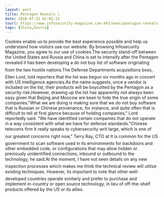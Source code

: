 ```yaml
---
layout: post
title: Pentagon Reveals \
date: 2018-07-31 01:02:12
tourl: https://www.infosecurity-magazine.com:443/news/pentagon-reveals-do-not-buy/
tags: [China,Source]
---
```

Cookies enable us to provide the best experience possible and help us understand how visitors use our website. By browsing Infosecurity Magazine, you agree to our use of cookies.The security stand-off between the United States and Russia and China is set to intensify after the Pentagon revealed it has been developing a do not buy list of software originating from the two hostile nations.The Defense Departments acquisitions boss, Ellen Lord, told reporters that the list was begun six months ago in concert with US intelligence agencies.As the name suggests, once a vendor is included on the list, their products will be boycotted by the Pentagon as a security risk.However, drawing up the list has apparently not always been easy given that Beijing and Moscow are keen to hide the true origin of some companies."What we are doing is making sure that we do not buy software that is Russian or Chinese provenance, for instance, and quite often that is difficult to tell at first glance because of holding companies," Lord reportedly said. "We have identified certain companies that do not operate in a way consistent with what we have for defense standards."Chinese telecoms firm It really speaks to cybersecurity writ large, which is one of our greatest concerns right now," Terry Ray, CTO at It is common for the US government to scan software used in its environments for backdoors and other embedded code, or configurations that may allow hidden or previously unidentified connections, inbound or outbound to the technology, he said.At the moment, I have not seen details on any new inspection processes which makes me think the technical review will utilize existing techniques. However, its important to note that other well-developed countries operate similarly and prefer to purchase and implement in-country or open source technology, in lieu of off-the-shelf products offered by the US or its allies.